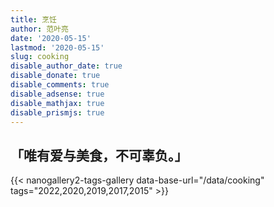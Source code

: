 ```yaml
---
title: 烹饪
author: 范叶亮
date: '2020-05-15'
lastmod: '2020-05-15'
slug: cooking
disable_author_date: true
disable_donate: true
disable_comments: true
disable_adsense: true
disable_mathjax: true
disable_prismjs: true
---
```


## 「唯有爱与美食，不可辜负。」

{{< nanogallery2-tags-gallery data-base-url="/data/cooking" tags="2022,2020,2019,2017,2015" >}}
